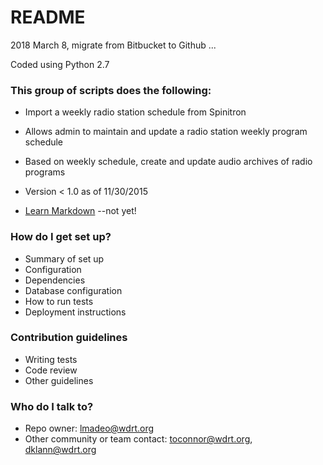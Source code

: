 # README #

2018 March 8, migrate from Bitbucket to Github ...

Coded using Python 2.7

### This group of scripts does the following: ###

* Import a weekly radio station schedule from Spinitron
* Allows admin to maintain and update a radio station weekly program schedule
* Based on weekly schedule, create and update audio archives of radio programs

* Version < 1.0 as of 11/30/2015
* [Learn Markdown](https://bitbucket.org/tutorials/markdowndemo) --not yet!

### How do I get set up? ###

* Summary of set up
* Configuration
* Dependencies
* Database configuration
* How to run tests
* Deployment instructions

### Contribution guidelines ###

* Writing tests
* Code review
* Other guidelines

### Who do I talk to? ###

* Repo owner: lmadeo@wdrt.org
* Other community or team contact: toconnor@wdrt.org, dklann@wdrt.org
